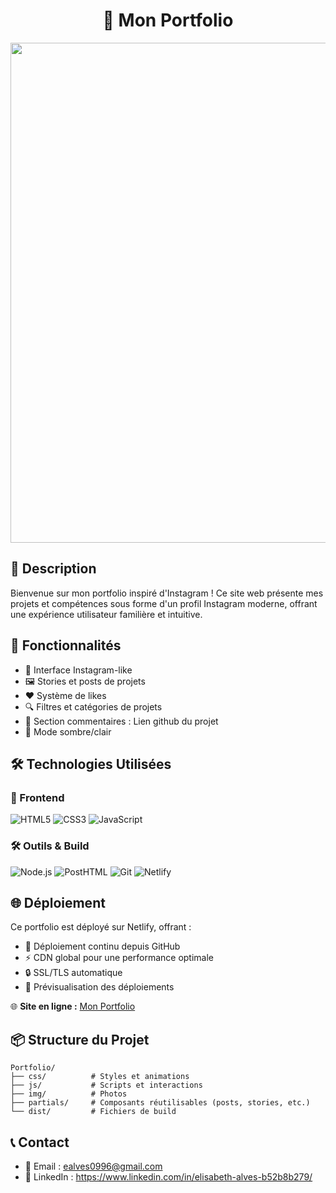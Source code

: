 <!---banner--->
<h1 align="center">
📸 Mon Portfolio
</h1>

<p align="center">
    <img src="https://res.cloudinary.com/dzo1cimyr/image/upload/v1746302781/portfolio_rzkrcm.gif" width="800">
</p>

## 📝 Description
Bienvenue sur mon portfolio inspiré d'Instagram ! Ce site web présente mes projets et compétences sous forme d'un profil Instagram moderne, offrant une expérience utilisateur familière et intuitive.

## 🎯 Fonctionnalités
- 📱 Interface Instagram-like
- 🖼️ Stories et posts de projets
- ❤️ Système de likes
- 🔍 Filtres et catégories de projets
- 💬 Section commentaires : Lien github du projet
- 🌙 Mode sombre/clair

## 🛠️ Technologies Utilisées

### 🎨 Frontend
![HTML5](https://img.shields.io/badge/HTML5-E34F26?style=for-the-badge&logo=html5&logoColor=white) ![CSS3](https://img.shields.io/badge/CSS3-1572B6?style=for-the-badge&logo=css3&logoColor=white) ![JavaScript](https://img.shields.io/badge/JavaScript-F7DF1E?style=for-the-badge&logo=javascript&logoColor=black)

### 🛠️ Outils & Build
![Node.js](https://img.shields.io/badge/Node.js-339933?style=for-the-badge&logo=nodedotjs&logoColor=white) ![PostHTML](https://img.shields.io/badge/PostHTML-000000?style=for-the-badge&logo=posthtml&logoColor=white) ![Git](https://img.shields.io/badge/Git-F05032?style=for-the-badge&logo=git&logoColor=white) ![Netlify](https://img.shields.io/badge/Netlify-00C7B7?style=for-the-badge&logo=netlify&logoColor=white)

## 🌐 Déploiement
Ce portfolio est déployé sur Netlify, offrant :
- 🚀 Déploiement continu depuis GitHub
- ⚡️ CDN global pour une performance optimale
- 🔒 SSL/TLS automatique
- 📱 Prévisualisation des déploiements

🌐 **Site en ligne :** [Mon Portfolio](https://elisabeth-alves-portfolio.netlify.app)

## 📦 Structure du Projet
```
Portfolio/
├── css/          # Styles et animations
├── js/           # Scripts et interactions
├── img/          # Photos
├── partials/     # Composants réutilisables (posts, stories, etc.)
└── dist/         # Fichiers de build
```

## 📞 Contact
- 📧 Email : ealves0996@gmail.com
- 💼 LinkedIn : https://www.linkedin.com/in/elisabeth-alves-b52b8b279/

